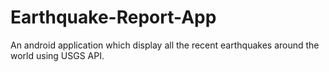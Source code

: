 # Earthquake-Report-App
An android application which display all the recent earthquakes  around the world using USGS API.
